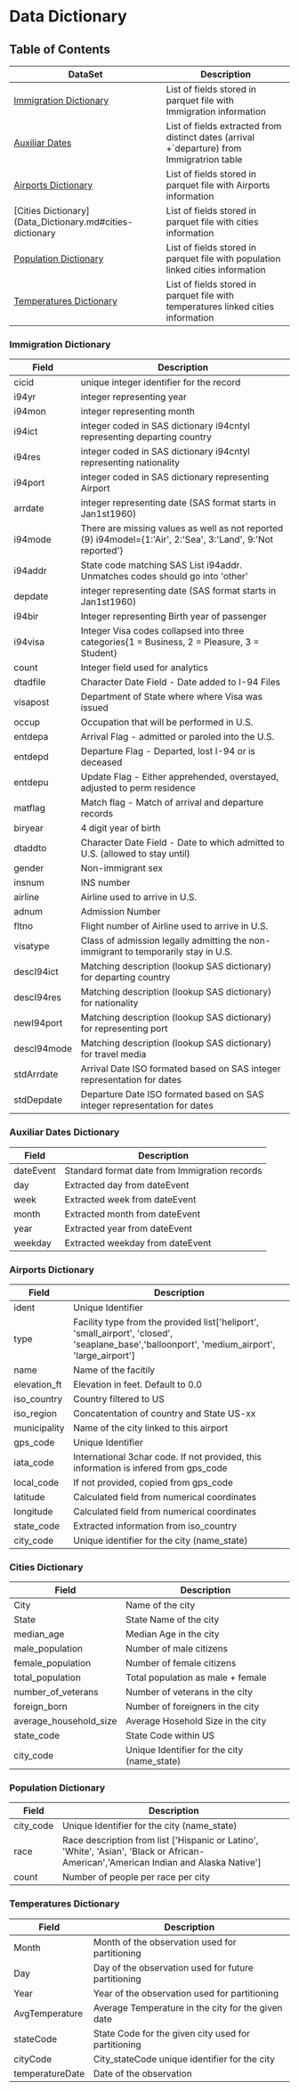 # Data Dictionary

## Table of Contents

|DataSet|Description|
|---|---|
|[Immigration Dictionary](Data_Dictionary.md#immigration-dictionary)|List of fields stored in parquet file with Immigration information|
|[Auxiliar Dates](Data_Dictionary.md#auxiliar-dates-dictionary)|List of fields extracted from distinct dates (arrival +`departure) from Immigratrion table|
|[Airports Dictionary](Data_Dictionary.md#airports-dictionary)|List of fields stored in parquet file with Airports information|
|[Cities Dictionary](Data_Dictionary.md#cities-dictionary|List of fields stored in parquet file with cities information|
|[Population Dictionary](Data_Dictionary.md#population-dictionary)|List of fields stored in parquet file with population linked cities information|
|[Temperatures Dictionary](Data_Dictionary.md#temperatures-dictionary)|List of fields stored in parquet file with temperatures linked cities information|

### Immigration Dictionary
|Field|Description|
|---|---|
|cicid|unique integer identifier for the record|
|i94yr|integer representing year|
|i94mon|integer representing month|
|i94ict|integer coded in SAS dictionary i94cntyl representing departing country|
|i94res|integer coded in SAS dictionary i94cntyl representing nationality|
|i94port|integer coded in SAS dictionary representing Airport|
|arrdate|integer representing date (SAS format starts in Jan1st1960)|
|i94mode|There are missing values as well as not reported (9) i94model={1:'Air',   2:'Sea',   3:'Land',   9:'Not reported'}|
|i94addr|State code matching SAS List i94addr. Unmatches codes should go into 'other' |
|depdate|integer representing date (SAS format starts in Jan1st1960)|
|i94bir|Integer representing Birth year of passenger|
|i94visa|Integer Visa codes collapsed into three categories{1 = Business, 2 = Pleasure, 3 = Student}|
|count|Integer field used for analytics|
|dtadfile|Character Date Field - Date added to I-94 Files|
|visapost|Department of State where where Visa was issued|
|occup|Occupation that will be performed in U.S.|
|entdepa|Arrival Flag - admitted or paroled into the U.S.|
|entdepd|Departure Flag - Departed, lost I-94 or is deceased|
|entdepu|Update Flag - Either apprehended, overstayed, adjusted to perm residence|
|matflag|Match flag - Match of arrival and departure records|
|biryear|4 digit year of birth|
|dtaddto|Character Date Field - Date to which admitted to U.S. (allowed to stay until)|
|gender|Non-immigrant sex|
|insnum|INS number|
|airline|Airline used to arrive in U.S.|
|adnum|Admission Number|
|fltno|Flight number of Airline used to arrive in U.S.|
|visatype|Class of admission legally admitting the non-immigrant to temporarily stay in U.S.|
|descI94ict|Matching description (lookup SAS dictionary) for departing country|
|descI94res|Matching description (lookup SAS dictionary) for nationality|
|newI94port|Matching description (lookup SAS dictionary) for representing port|
|descI94mode|Matching description (lookup SAS dictionary) for travel media|
|stdArrdate|Arrival Date ISO formated based on SAS integer representation for dates|
|stdDepdate|Departure Date ISO formated based on SAS integer representation for dates|

### Auxiliar Dates Dictionary
|Field|Description|
|---|---|
|dateEvent|Standard format date from Immigration records|
|day|Extracted day from dateEvent|
|week|Extracted week from dateEvent|
|month|Extracted month from dateEvent|
|year|Extracted year from dateEvent|
|weekday|Extracted weekday from dateEvent|

### Airports Dictionary
|Field|Description|
|---|---|
|ident|Unique Identifier|
|type|Facility type from the provided list['heliport', 'small_airport', 'closed', 'seaplane_base','balloonport', 'medium_airport', 'large_airport']
|name|Name of the facitily|
|elevation_ft|Elevation in feet. Default to 0.0|
|iso_country|Country filtered to US|
|iso_region|Concatentation of country and State US-xx|
|municipality|Name of the city linked to this airport|
|gps_code|Unique Identifier|
|iata_code|International 3char code. If not provided, this information is infered from gps_code|
|local_code|If not provided, copied from gps_code|
|latitude|Calculated field from numerical coordinates|
|longitude|Calculated field from numerical coordinates|
|state_code|Extracted information from iso_country|
|city_code|Unique identifier for the city (name_state)|

### Cities Dictionary
|Field|Description|
|---|---|
|City|Name of the city|
|State|State Name of the city|
|median_age|Median Age in the city|
|male_population|Number of male citizens|
|female_population|Number of female citizens|
|total_population|Total population as male + female|
|number_of_veterans|Number of veterans in the city|
|foreign_born|Number of foreigners in the city|
|average_household_size|Average Hosehold Size in the city|
|state_code|State Code within US|
|city_code|Unique Identifier for the city (name_state)|

### Population Dictionary
|Field|Description|
|---|---|
|city_code|Unique Identifier for the city (name_state)|
|race|Race description from list ['Hispanic or Latino', 'White', 'Asian', 'Black or African-American','American Indian and Alaska Native']|
|count|Number of people per race per city|

### Temperatures Dictionary
|Field|Description|
|---|---|
|Month|Month of the observation used for partitioning|
|Day|Day of the observation used for future partitioning|
|Year|Year of the observation used for partitioning|
|AvgTemperature|Average Temperature in the city for the given date|
|stateCode|State Code for the given city used for partitioning|
|cityCode|City_stateCode unique identifier for the city|
|temperatureDate|Date of the observation|

